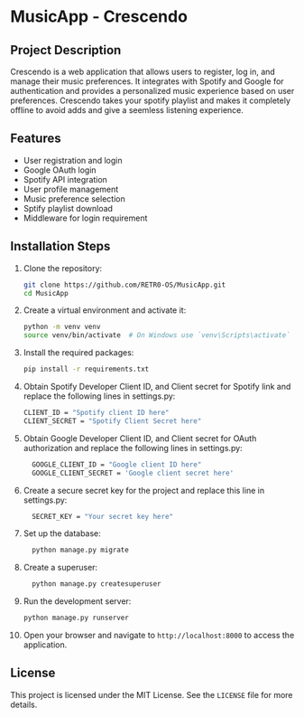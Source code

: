 ﻿# MusicApp - Crescendo
 
## Project Description
Crescendo is a web application that allows users to register, log in, and manage their music preferences. It integrates with Spotify and Google for authentication and provides a personalized music experience based on user preferences. Crescendo takes your spotify playlist and makes it completely offline to avoid adds and give a seemless listening experience.

## Features
- User registration and login
- Google OAuth login
- Spotify API integration
- User profile management
- Music preference selection
- Sptify playlist download
- Middleware for login requirement

## Installation Steps
1. Clone the repository:
    ```sh
    git clone https://github.com/RETR0-OS/MusicApp.git
    cd MusicApp
    ```

2. Create a virtual environment and activate it:
    ```sh
    python -m venv venv
    source venv/bin/activate  # On Windows use `venv\Scripts\activate`
    ```

3. Install the required packages:
    ```sh
    pip install -r requirements.txt
    ```
4. Obtain Spotify Developer Client ID, and Client secret for Spotify link and replace the following lines in settings.py:
    ```sh
    CLIENT_ID = "Spotify client ID here"
    CLIENT_SECRET = "Spotify Client Secret here"
   ```
5. Obtain Google Developer Client ID, and Client secret for OAuth authorization and replace the following lines in settings.py:
   ```sh
     GOOGLE_CLIENT_ID = "Google client ID here"
     GOOGLE_CLIENT_SECRET = 'Google client secret here'
   ```

6. Create a secure secret key for the project and replace this line in settings.py:
   ```sh
     SECRET_KEY = "Your secret key here"
   ``` 

7. Set up the database:
    ```sh
      python manage.py migrate
    ```

8. Create a superuser:
    ```sh
      python manage.py createsuperuser
    ```

9. Run the development server:
    ```sh
    python manage.py runserver
    ```

10. Open your browser and navigate to `http://localhost:8000` to access the application.

## License
This project is licensed under the MIT License. See the `LICENSE` file for more details.

